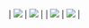 | ![](https://raw.githubusercontent.com/zaproxy/zap-swag/master/posters/Poster_Do_bad_things_Small_black.png) | ![](https://raw.githubusercontent.com/zaproxy/zap-swag/master/posters/Poster_Do_bad_things_Small_white.png) |
| ![](https://raw.githubusercontent.com/zaproxy/zap-swag/master/posters/Poster_OWASP_ZAP_Small_black.png) | ![](https://raw.githubusercontent.com/zaproxy/zap-swag/master/posters/Poster_OWASP_ZAP_Small_white.png) |
